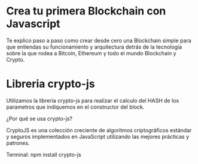 # Crea tu primera Blockchain con Javascript

Te explico paso a paso como crear desde cero una Blockchain simple para que entiendas su funcionamiento y arquitectura detrás de la tecnología
sobre la que rodea a Bitcoin, Ethereum y todo el mundo Blockchain y Crypto.

# Libreria crypto-js

Utilizamos la libreria crypto-js para realizar el calculo del HASH de los parametros que indiquemos en el constructor del block.

¿Por qué se usa crypto-js?

CryptoJS es una colección creciente de algoritmos criptográficos estándar y seguros implementados en JavaScript utilizando las mejores prácticas y patrones.

Terminal: npm install crypto-js
